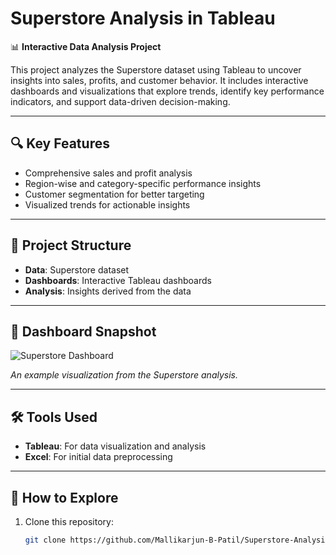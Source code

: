 # Superstore Analysis in Tableau

📊 **Interactive Data Analysis Project**

This project analyzes the Superstore dataset using Tableau to uncover insights into sales, profits, and customer behavior. It includes interactive dashboards and visualizations that explore trends, identify key performance indicators, and support data-driven decision-making.

---

## 🔍 Key Features
- Comprehensive sales and profit analysis
- Region-wise and category-specific performance insights
- Customer segmentation for better targeting
- Visualized trends for actionable insights

---

## 📂 Project Structure
- **Data**: Superstore dataset
- **Dashboards**: Interactive Tableau dashboards
- **Analysis**: Insights derived from the data

---

## 📸 Dashboard Snapshot
![Superstore Dashboard](Superstore_Analysis_preview.png)

*An example visualization from the Superstore analysis.*

---

## 🛠️ Tools Used
- **Tableau**: For data visualization and analysis
- **Excel**: For initial data preprocessing

---

## 🚀 How to Explore
1. Clone this repository:
   ```bash
   git clone https://github.com/Mallikarjun-B-Patil/Superstore-Analysis-using-Tableau.git
